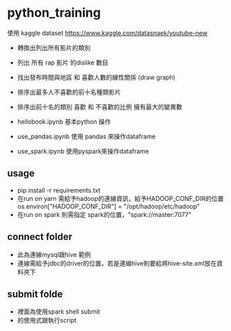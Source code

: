 # python_training

使用 kaggle dataset
https://www.kaggle.com/datasnaek/youtube-new

* 轉換出列出所有影片的類別
* 列出 所有 rap 影片 的dislike 數目
* 找出發布時間與地區 和 喜歡人數的線性關係  (draw graph)
* 排序出最多人不喜歡的前十名種類影片
* 排序出前十名的類別 喜歡 和 不喜歡的比例 擁有最大的變異數

*  hellobook.ipynb 基本python 操作
*  use_pandas.ipynb 使用 pandas 來操作dataframe
*  use_spark.ipynb 使用pyspark來操作dataframe

## usage 


*  pip install -r requirements.txt
*  在run on yarn 需給予hadoop的連線資訊，給予HADOOP_CONF_DIR的位置os.environ["HADOOP_CONF_DIR"] = "/opt/hadoop/etc/hadoop"
*  在run on spark 則需指定 spark的位置，"spark://master:7077"
## connect folder
* 此為連線mysql跟hive 範例
* 連線需給予jdbc的driver的位置，若是連線hive則要給將hive-site.xml放在資料夾下


## submit folde
* 裡面為使用spark shell submit
* 的使用式跟執行script

 
